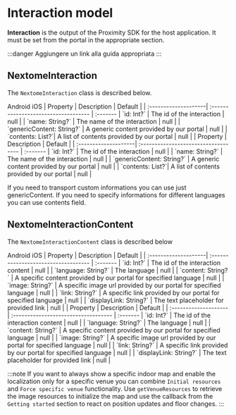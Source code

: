 # Interaction model

**Interaction** is the output of the Proximity SDK for the host application. 
It must be set from the portal in the appropriate section.

:::danger
    Aggiungere un link alla guida appropriata
:::

## NextomeInteraction

The `NextomeInteraction` class is described below. 


<div style={{backgroundColor:"transparent", padding:"12px", border: "1px solid #aaaaaa", borderRadius: "12px"}}>
<Tabs defaultValue="Android">
  <TabsList>
    <TabsTrigger value="Android">Android</TabsTrigger>
    <TabsTrigger value="iOS">iOS</TabsTrigger>
  </TabsList>
  <TabsContent value="Android">
    | Property             | Description                          | Default |
    | :--------------------| :----------------------------------- | :-------
    | `id: Int?`   | The id of the interaction   | null |
    | `name: String?`  | The name of the interaction | null |
    | `genericContent: String?`   | A generic content provided by our portal   | null |
    | `contents: List<NextomeInteractionContent>?`| A list of contents provided by our portal | null |
  </TabsContent>
  <TabsContent value="iOS">
    | Property             | Description                          | Default |
    | :--------------------| :----------------------------------- | :-------
    | `id: Int?`   | The id of the interaction   | null |
    | `name: String?`  | The name of the interaction | null |
    | `genericContent: String?`   | A generic content provided by our portal   | null |
    | `contents: List<NextomeInteractionContent>?`| A list of contents provided by our portal | null | 
  </TabsContent>
</Tabs>
</div>


If you need to transport custom informations you can use just genericContent. 
If you need to specify informations for different languages you can use contents field.

## NextomeInteractionContent

The `NextomeInteractionContent` class is described below

<div style={{backgroundColor:"transparent", padding:"12px", border: "1px solid #aaaaaa", borderRadius: "12px"}}>
<Tabs defaultValue="Android">
  <TabsList>
    <TabsTrigger value="Android">Android</TabsTrigger>
    <TabsTrigger value="iOS">iOS</TabsTrigger>
  </TabsList>
  <TabsContent value="Android">
    | Property             | Description                          | Default |
    | :--------------------| :----------------------------------- | :-------
    | `id: Int?`   | The id of the interaction content   | null |
    | `language: String?`  | The language | null |
    | `content: String?`   | A specific content provided by our portal for specified language   | null |
    | `image: String?`   | A specific image url provided by our portal for specified language    | null |
    | `link: String?`   | A specific link provided by our portal for specified language    | null |
    | `displayLink: String?`   | The text placeholder for provided link | null |
  </TabsContent>
  <TabsContent value="iOS">
    | Property             | Description                          | Default |
    | :--------------------| :----------------------------------- | :-------
    | `id: Int?`   | The id of the interaction content   | null |
    | `language: String?`  | The language | null |
    | `content: String?`   | A specific content provided by our portal for specified language   | null |
    | `image: String?`   | A specific image url provided by our portal for specified language    | null |
    | `link: String?`   | A specific link provided by our portal for specified language    | null |
    | `displayLink: String?`   | The text placeholder for provided link | null |
  </TabsContent>
</Tabs>
</div>

:::note
    If you want to always show a specific indoor map and enable the localization only for a specific venue you can combine `Initial resources` and `Force specific venue` functionality.
    Use `getVenueResources` to retrieve the image resources to  initialize the map and use the callback from the `Getting started` section to react on position updates and floor changes.
:::